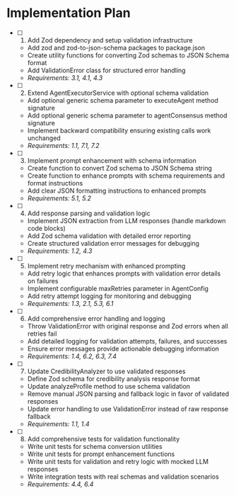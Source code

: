 # Implementation Plan

- [ ] 1. Add Zod dependency and setup validation infrastructure
  - Add zod and zod-to-json-schema packages to package.json
  - Create utility functions for converting Zod schemas to JSON Schema format
  - Add ValidationError class for structured error handling
  - _Requirements: 3.1, 4.1, 4.3_

- [ ] 2. Extend AgentExecutorService with optional schema validation
  - Add optional generic schema parameter to executeAgent method signature
  - Add optional generic schema parameter to agentConsensus method signature  
  - Implement backward compatibility ensuring existing calls work unchanged
  - _Requirements: 1.1, 7.1, 7.2_

- [ ] 3. Implement prompt enhancement with schema information
  - Create function to convert Zod schema to JSON Schema string
  - Create function to enhance prompts with schema requirements and format instructions
  - Add clear JSON formatting instructions to enhanced prompts
  - _Requirements: 5.1, 5.2_

- [ ] 4. Add response parsing and validation logic
  - Implement JSON extraction from LLM responses (handle markdown code blocks)
  - Add Zod schema validation with detailed error reporting
  - Create structured validation error messages for debugging
  - _Requirements: 1.2, 4.3_

- [ ] 5. Implement retry mechanism with enhanced prompting
  - Add retry logic that enhances prompts with validation error details on failures
  - Implement configurable maxRetries parameter in AgentConfig
  - Add retry attempt logging for monitoring and debugging
  - _Requirements: 1.3, 2.1, 5.3, 6.1_

- [ ] 6. Add comprehensive error handling and logging
  - Throw ValidationError with original response and Zod errors when all retries fail
  - Add detailed logging for validation attempts, failures, and successes
  - Ensure error messages provide actionable debugging information
  - _Requirements: 1.4, 6.2, 6.3, 7.4_

- [ ] 7. Update CredibilityAnalyzer to use validated responses
  - Define Zod schema for credibility analysis response format
  - Update analyzeProfile method to use schema validation
  - Remove manual JSON parsing and fallback logic in favor of validated responses
  - Update error handling to use ValidationError instead of raw response fallback
  - _Requirements: 1.1, 1.4_

- [ ] 8. Add comprehensive tests for validation functionality
  - Write unit tests for schema conversion utilities
  - Write unit tests for prompt enhancement functions
  - Write unit tests for validation and retry logic with mocked LLM responses
  - Write integration tests with real schemas and validation scenarios
  - _Requirements: 4.4, 6.4_